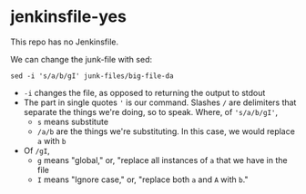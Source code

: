 # jenkinsfile-yes

This repo has no Jenkinsfile.

We can change the junk-file with sed:

```
sed -i 's/a/b/gI' junk-files/big-file-da
```

* `-i` changes the file, as opposed to returning the output to stdout
* The part in single quotes `'` is our command. Slashes `/` are delimiters that separate the things we're doing, so to speak. Where, of `'s/a/b/gI'`, 
  * `s` means substitute
  * `/a/b` are the things we're substituting. In this case, we would replace `a` with `b`
* Of `/gI`, 
  * `g` means "global," or, "replace all instances of `a` that we have in the file
  * `I` means "Ignore case," or, "replace both `a` and `A` with `b`."
